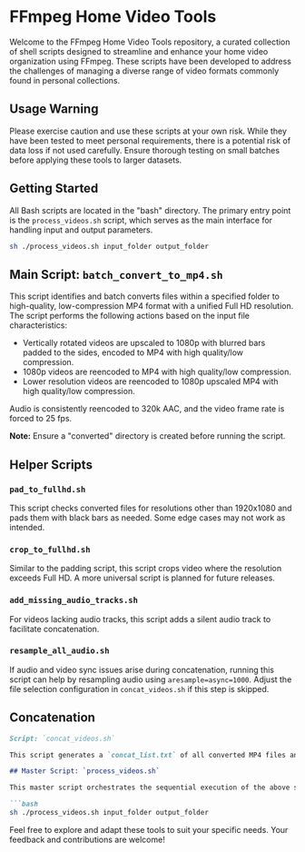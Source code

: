 # FFmpeg Home Video Tools

Welcome to the FFmpeg Home Video Tools repository, a curated collection of shell scripts designed to streamline and enhance your home video organization using FFmpeg. These scripts have been developed to address the challenges of managing a diverse range of video formats commonly found in personal collections.

## Usage Warning

Please exercise caution and use these scripts at your own risk. While they have been tested to meet personal requirements, there is a potential risk of data loss if not used carefully. Ensure thorough testing on small batches before applying these tools to larger datasets.

## Getting Started

All Bash scripts are located in the "bash" directory. The primary entry point is the `process_videos.sh` script, which serves as the main interface for handling input and output parameters.

```bash
sh ./process_videos.sh input_folder output_folder
```

## Main Script: `batch_convert_to_mp4.sh`

This script identifies and batch converts files within a specified folder to high-quality, low-compression MP4 format with a unified Full HD resolution. The script performs the following actions based on the input file characteristics:

- Vertically rotated videos are upscaled to 1080p with blurred bars padded to the sides, encoded to MP4 with high quality/low compression.
- 1080p videos are reencoded to MP4 with high quality/low compression.
- Lower resolution videos are reencoded to 1080p upscaled MP4 with high quality/low compression.

Audio is consistently reencoded to 320k AAC, and the video frame rate is forced to 25 fps.

**Note:** Ensure a "converted" directory is created before running the script.

## Helper Scripts

### `pad_to_fullhd.sh`

This script checks converted files for resolutions other than 1920x1080 and pads them with black bars as needed. Some edge cases may not work as intended.

### `crop_to_fullhd.sh`

Similar to the padding script, this script crops video where the resolution exceeds Full HD. A more universal script is planned for future releases.

### `add_missing_audio_tracks.sh`

For videos lacking audio tracks, this script adds a silent audio track to facilitate concatenation.

### `resample_all_audio.sh`

If audio and video sync issues arise during concatenation, running this script can help by resampling audio using `aresample=async=1000`. Adjust the file selection configuration in `concat_videos.sh` if this step is skipped.

## Concatenation
```markdown
Script: `concat_videos.sh`

This script generates a `concat_list.txt` of all converted MP4 files and merges them into a concatenated MP4. This file is ready for further encoding at a lower bitrate if required.

## Master Script: `process_videos.sh`

This master script orchestrates the sequential execution of the above scripts, ensuring a smooth processing flow. Provide input and output paths as parameters:

```bash
sh ./process_videos.sh input_folder output_folder
```

Feel free to explore and adapt these tools to suit your specific needs. Your feedback and contributions are welcome!
